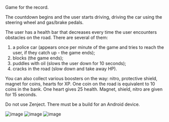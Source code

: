 Game for the record.

The countdown begins and the user starts driving, driving the car using the steering wheel and gas/brake pedals.

The user has a health bar that decreases every time the user encounters obstacles on the road. There are several of them:
1. a police car (appears once per minute of the game and tries to reach the user, if they catch up - the game ends);
2. blocks (the game ends);
3. puddles with oil (slows the user down for 10 seconds);
4. cracks in the road (slow down and take away HP).

You can also collect various boosters on the way: nitro, protective shield, magnet for coins, hearts for XP.
One coin on the road is equivalent to 10 coins in the bank.
One heart gives 25 health.
Magnet, shield, nitro are given for 15 seconds.

Do not use Zenject.
There must be a build for an Android device.

![image](https://github.com/vit2005/LeadsDoIt_test_task/assets/1580539/db3cd0ad-a220-415a-ba8b-d5a52be19a4f)
![image](https://github.com/vit2005/LeadsDoIt_test_task/assets/1580539/d7c61e19-729e-42bd-8af2-3afa25f54fdd)
![image](https://github.com/vit2005/LeadsDoIt_test_task/assets/1580539/6fda2177-4d5f-4c77-943d-494ffa5f4f95)
